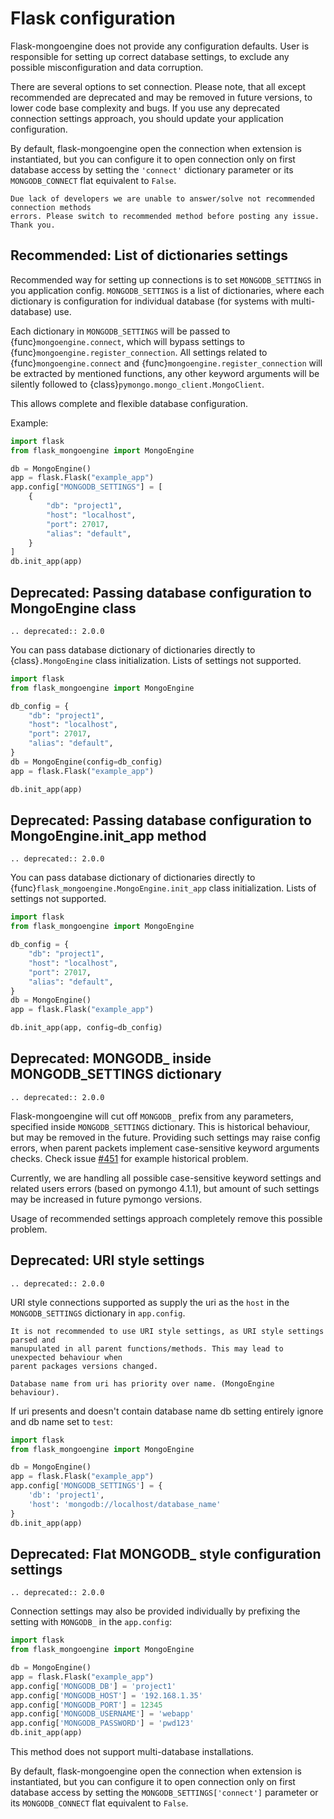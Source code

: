 # Flask configuration

Flask-mongoengine does not provide any configuration defaults. User is responsible
for setting up correct database settings, to exclude any possible misconfiguration
and data corruption.

There are several options to set connection. Please note, that all except
recommended are deprecated and may be removed in future versions, to lower code base
complexity and bugs. If you use any deprecated connection settings approach, you should
update your application configuration.

By default, flask-mongoengine open the connection when extension is instantiated,
but you can configure it to open connection only on first database access by setting
the ``'connect'`` dictionary parameter or its ``MONGODB_CONNECT`` flat equivalent to
``False``.

```{note}
Due lack of developers we are unable to answer/solve not recommended connection methods
errors. Please switch to recommended method before posting any issue. Thank you.
```

## Recommended: List of dictionaries settings

Recommended way for setting up connections is to set ``MONGODB_SETTINGS`` in you
application config. ``MONGODB_SETTINGS`` is a list of dictionaries, where each
dictionary is configuration for individual database (for systems with multi-database)
use.

Each dictionary in ``MONGODB_SETTINGS`` will be passed to {func}`mongoengine.connect`,
which will bypass settings to {func}`mongoengine.register_connection`. All settings
related to {func}`mongoengine.connect` and {func}`mongoengine.register_connection` will
be extracted by mentioned functions, any other keyword arguments will be silently
followed to {class}`pymongo.mongo_client.MongoClient`.

This allows complete and flexible database configuration.

Example:

```python
import flask
from flask_mongoengine import MongoEngine

db = MongoEngine()
app = flask.Flask("example_app")
app.config["MONGODB_SETTINGS"] = [
    {
        "db": "project1",
        "host": "localhost",
        "port": 27017,
        "alias": "default",
    }
]
db.init_app(app)
```

## Deprecated: Passing database configuration to MongoEngine class

```{eval-rst}
.. deprecated:: 2.0.0
```

You can pass database dictionary of dictionaries directly to {class}`.MongoEngine`
class initialization. Lists of settings not supported.

```python
import flask
from flask_mongoengine import MongoEngine

db_config = {
    "db": "project1",
    "host": "localhost",
    "port": 27017,
    "alias": "default",
}
db = MongoEngine(config=db_config)
app = flask.Flask("example_app")

db.init_app(app)
```

## Deprecated: Passing database configuration to MongoEngine.init_app method

```{eval-rst}
.. deprecated:: 2.0.0
```

You can pass database dictionary of dictionaries directly to
{func}`flask_mongoengine.MongoEngine.init_app` class initialization. Lists of
settings not supported.

```python
import flask
from flask_mongoengine import MongoEngine

db_config = {
    "db": "project1",
    "host": "localhost",
    "port": 27017,
    "alias": "default",
}
db = MongoEngine()
app = flask.Flask("example_app")

db.init_app(app, config=db_config)
```

## Deprecated: MONGODB_ inside MONGODB_SETTINGS dictionary

```{eval-rst}
.. deprecated:: 2.0.0
```

Flask-mongoengine will cut off ``MONGODB_`` prefix from any parameters, specified
inside ``MONGODB_SETTINGS`` dictionary. This is historical behaviour, but may be
removed in the future. Providing such settings may raise config errors, when parent
packets implement case-sensitive keyword arguments checks. Check issue [#451] for
example historical problem.

Currently, we are handling all possible case-sensitive keyword settings and related
users errors (based on pymongo 4.1.1), but amount of such settings may be increased
in future pymongo versions.

Usage of recommended settings approach completely remove this possible problem.

## Deprecated: URI style settings

```{eval-rst}
.. deprecated:: 2.0.0
```

URI style connections supported as supply the uri as the ``host`` in the
``MONGODB_SETTINGS`` dictionary in ``app.config``.

```{warning}
It is not recommended to use URI style settings, as URI style settings parsed and
manupulated in all parent functions/methods. This may lead to unexpected behaviour when
parent packages versions changed.
```

```{warning}
Database name from uri has priority over name. (MongoEngine behaviour).
```

If uri presents and doesn't contain database name db setting entirely ignore and db
name set to ``test``:

```python
import flask
from flask_mongoengine import MongoEngine

db = MongoEngine()
app = flask.Flask("example_app")
app.config['MONGODB_SETTINGS'] = {
    'db': 'project1',
    'host': 'mongodb://localhost/database_name'
}
db.init_app(app)
```

## Deprecated: Flat MONGODB_ style configuration settings

```{eval-rst}
.. deprecated:: 2.0.0
```

Connection settings may also be provided individually by prefixing the setting with
``MONGODB_`` in the ``app.config``:

```python
import flask
from flask_mongoengine import MongoEngine

db = MongoEngine()
app = flask.Flask("example_app")
app.config['MONGODB_DB'] = 'project1'
app.config['MONGODB_HOST'] = '192.168.1.35'
app.config['MONGODB_PORT'] = 12345
app.config['MONGODB_USERNAME'] = 'webapp'
app.config['MONGODB_PASSWORD'] = 'pwd123'
db.init_app(app)
```

This method does not support multi-database installations.

By default, flask-mongoengine open the connection when extension is instantiated,
but you can configure it to open connection only on first database access by setting
the ``MONGODB_SETTINGS['connect']`` parameter or its ``MONGODB_CONNECT`` flat
equivalent to ``False``.

[#451]: https://github.com/MongoEngine/flask-mongoengine/issues/451
